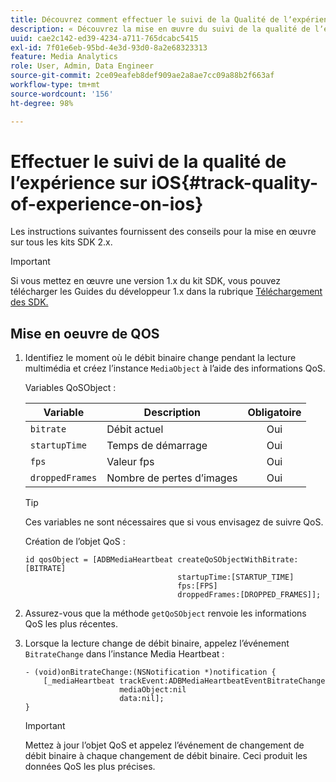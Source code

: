 ```yaml
---
title: Découvrez comment effectuer le suivi de la Qualité de lʼexpérience sur iOS
description: « Découvrez la mise en œuvre du suivi de la qualité de lʼexpérience (QoE, QoS) à lʼaide du SDK Media sur iOS. »
uuid: cae2c142-ed39-4234-a711-765dcabc5415
exl-id: 7f01e6eb-95bd-4e3d-93d0-8a2e68323313
feature: Media Analytics
role: User, Admin, Data Engineer
source-git-commit: 2ce09eafeb8def909ae2a8ae7cc09a88b2f663af
workflow-type: tm+mt
source-wordcount: '156'
ht-degree: 98%

---
```


# Effectuer le suivi de la qualité de l’expérience sur iOS{#track-quality-of-experience-on-ios}

Les instructions suivantes fournissent des conseils pour la mise en œuvre sur tous les kits SDK 2.x.

>[!IMPORTANT]
>
>Si vous mettez en œuvre une version 1.x du kit SDK, vous pouvez télécharger les Guides du développeur 1.x dans la rubrique [Téléchargement des SDK.](/help/getting-started/download-sdks.md)

## Mise en oeuvre de QOS

1. Identifiez le moment où le débit binaire change pendant la lecture multimédia et créez l’instance `MediaObject` à l’aide des informations QoS.

   Variables QoSObject :

   | Variable | Description | Obligatoire |
   | --- | --- | :---: |
   | `bitrate` | Débit actuel | Oui |
   | `startupTime` | Temps de démarrage | Oui |
   | `fps` | Valeur fps | Oui |
   | `droppedFrames` | Nombre de pertes d’images | Oui |

   >[!TIP]
   >
   >Ces variables ne sont nécessaires que si vous envisagez de suivre QoS.

   Création de l’objet QoS :

   ```
   id qosObject = [ADBMediaHeartbeat createQoSObjectWithBitrate:[BITRATE]
                                     startupTime:[STARTUP_TIME]  
                                     fps:[FPS]  
                                     droppedFrames:[DROPPED_FRAMES]];
   ```

1. Assurez-vous que la méthode `getQoSObject` renvoie les informations QoS les plus récentes.
1. Lorsque la lecture change de débit binaire, appelez l’événement `BitrateChange` dans l’instance Media Heartbeat :

   ```
   - (void)onBitrateChange:(NSNotification *)notification {
       [_mediaHeartbeat trackEvent:ADBMediaHeartbeatEventBitrateChange  
                        mediaObject:nil  
                        data:nil];
   }
   ```

   >[!IMPORTANT]
   >
   >Mettez à jour l’objet QoS et appelez l’événement de changement de débit binaire à chaque changement de débit binaire. Ceci produit les données QoS les plus précises.
